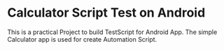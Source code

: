# Calculator Script Test on Android

This is a practical Project to build TestScript for Android App. The simple Calculator app is used for create Automation Script.
